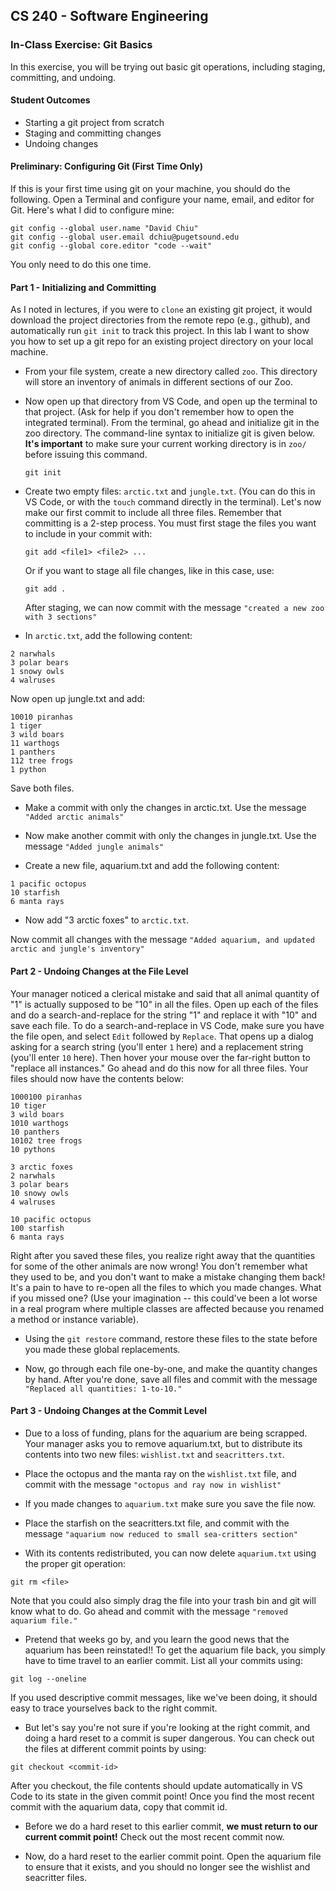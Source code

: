 ## CS 240 - Software Engineering

### In-Class Exercise: Git Basics

In this exercise, you will be trying out basic git operations, including staging, committing, and undoing.

#### Student Outcomes

- Starting a git project from scratch
- Staging and committing changes
- Undoing changes

#### Preliminary: Configuring Git (First Time Only)

If this is your first time using git on your machine, you should do the following. Open a Terminal and configure your name, email, and editor for Git. Here's what I did to configure mine:

```
git config --global user.name "David Chiu"
git config --global user.email dchiu@pugetsound.edu
git config --global core.editor "code --wait"
```

You only need to do this one time.

#### Part 1 - Initializing and Committing

As I noted in lectures, if you were to `clone` an existing git project, it would download the project directories from the remote repo (e.g., github), and automatically run `git init` to track this project. In this lab I want to show you how to set up a git repo for an existing project directory on your local machine.

- From your file system, create a new directory called `zoo`. This directory will store an inventory of animals in different sections of our Zoo.

- Now open up that directory from VS Code, and open up the terminal to that project. (Ask for help if you don't remember how to open the integrated terminal). From the terminal, go ahead and initialize git in the zoo directory. The command-line syntax to initialize git is given below. **It's important** to make sure your current working directory is in `zoo/` before issuing this command.

  ```
  git init
  ```

- Create two empty files: `arctic.txt` and `jungle.txt`. (You can do this in VS Code, or with the `touch` command directly in the terminal). Let's now make our first commit to include all three files. Remember that committing is a 2-step process. You must first stage the files you want to include in your commit with:

  ```
  git add <file1> <file2> ...
  ```

  Or if you want to stage all file changes, like in this case, use:

  ```
  git add .
  ```

  After staging, we can now commit with the message `"created a new zoo with 3 sections"`

- In `arctic.txt`, add the following content:

```
2 narwhals
3 polar bears
1 snowy owls
4 walruses
```

Now open up jungle.txt and add:

```
10010 piranhas
1 tiger
3 wild boars
11 warthogs
1 panthers
112 tree frogs
1 python
```

Save both files.

- Make a commit with only the changes in arctic.txt. Use the message `"Added arctic animals"`

- Now make another commit with only the changes in jungle.txt. Use the message `"Added jungle animals"`

- Create a new file, aquarium.txt and add the following content:

```
1 pacific octopus
10 starfish
6 manta rays
```

- Now add "3 arctic foxes" to `arctic.txt`.

Now commit all changes with the message `"Added aquarium, and updated arctic and jungle's inventory"`

#### Part 2 - Undoing Changes at the File Level

Your manager noticed a clerical mistake and said that all animal quantity of "1" is actually supposed to be "10" in all the files. Open up each of the files and do a search-and-replace for the string "1" and replace it with "10" and save each file. To do a search-and-replace in VS Code, make sure you have the file open, and select `Edit` followed by `Replace`. That opens up a dialog asking for a search string (you'll enter `1` here) and a replacement string (you'll enter `10` here). Then hover your mouse over the far-right button to "replace all instances." Go ahead and do this now for all three files. Your files should now have the contents below:

```
1000100 piranhas
10 tiger
3 wild boars
1010 warthogs
10 panthers
10102 tree frogs
10 pythons
```

```
3 arctic foxes
2 narwhals
3 polar bears
10 snowy owls
4 walruses
```

```
10 pacific octopus
100 starfish
6 manta rays
```

Right after you saved these files, you realize right away that the quantities for some of the other animals are now wrong! You don't remember what they used to be, and you don't want to make a mistake changing them back! It's a pain to have to re-open all the files to which you made changes. What if you missed one? (Use your imagination -- this could've been a lot worse in a real program where multiple classes are affected because you renamed a method or instance variable).

- Using the `git restore` command, restore these files to the state before you made these global replacements.

- Now, go through each file one-by-one, and make the quantity changes by hand. After you're done, save all files and commit with the message `"Replaced all quantities: 1-to-10."`

#### Part 3 - Undoing Changes at the Commit Level

- Due to a loss of funding, plans for the aquarium are being scrapped. Your manager asks you to remove aquarium.txt, but to distribute its contents into two new files: `wishlist.txt` and `seacritters.txt`.

- Place the octopus and the manta ray on the `wishlist.txt` file, and commit with the message `"octopus and ray now in wishlist"`

- If you made changes to `aquarium.txt` make sure you save the file now.

- Place the starfish on the seacritters.txt file, and commit with the message `"aquarium now reduced to small sea-critters section"`

- With its contents redistributed, you can now delete `aquarium.txt` using the proper git operation:

```
git rm <file>
```

Note that you could also simply drag the file into your trash bin and git will know what to do. Go ahead and commit with the message `"removed aquarium file."`

- Pretend that weeks go by, and you learn the good news that the aquarium has been reinstated!! To get the aquarium file back, you simply have to time travel to an earlier commit. List all your commits using:

```
git log --oneline
```

If you used descriptive commit messages, like we've been doing, it should easy to trace yourselves back to the right commit.

- But let's say you're not sure if you're looking at the right commit, and doing a hard reset to a commit is super dangerous. You can check out the files at different commit points by using:

```
git checkout <commit-id>
```

After you checkout, the file contents should update automatically in VS Code to its state in the given commit point! Once you find the most recent commit with the aquarium data, copy that commit id.

- Before we do a hard reset to this earlier commit, **we must return to our current commit point!** Check out the most recent commit now.

- Now, do a hard reset to the earlier commit point. Open the aquarium file to ensure that it exists, and you should no longer see the wishlist and seacritter files.
